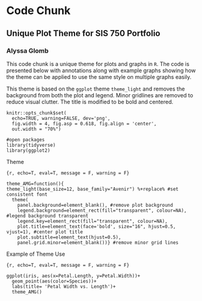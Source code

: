 # Code Chunk

## Unique Plot Theme for SIS 750 Portfolio  
### Alyssa Glomb


This code chunk is a unique theme for plots and graphs in `R`. The code is presented below with annotations along with example graphs showing how the theme can be applied to use the same style on multiple graphs easily. 

This theme is based on the `ggplot` theme `theme_light` and removes the background from both the plot and legend. Minor gridlines are removed to reduce visual clutter. The title is modified to be bold and centered.  



```{r setup, include = FALSE}
knitr::opts_chunk$set(
  echo=TRUE, warning=FALSE, dev='png',
  fig.width = 4, fig.asp = 0.618, fig.align = 'center', 
  out.width = "70%")
  
#open packages
library(tidyverse)
library(ggplot2)
```

Theme
```
{r, echo=T, eval=T, message = F, warning = F}

theme_AMG=function(){ 
theme_light(base_size=12, base_family="Avenir") %+replace% #set consistent font
  theme(
    panel.background=element_blank(), #remove plot background
    legend.background=element_rect(fill="transparent", colour=NA), #legend background transparent
    legend.key=element_rect(fill="transparent", colour=NA),
    plot.title=element_text(face='bold', size="16", hjust=0.5, vjust=1), #center plot title
    plot.subtitle=element_text(hjust=0.5),
    panel.grid.minor=element_blank())} #remove minor grid lines
```

Example of Theme Use
```
{r, echo=T, eval=T, message = F, warning = F}

ggplot(iris, aes(x=Petal.Length, y=Petal.Width))+
  geom_point(aes(color=Species))+
  labs(title= 'Petal Width vs. Length')+
  theme_AMG()

```
